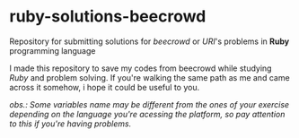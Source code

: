# ruby-solutions-beecrowd

Repository for submitting solutions for *beecrowd* or *URI*'s problems in **Ruby** programming language  

I made this repository to save my codes from beecrowd while studying *Ruby* and problem solving. If you're walking the same path as me and came across it somehow, i hope it could be useful to you.  

*obs.: Some variables name may be different from the ones of your exercise depending on the language you're acessing the platform, so pay attention to this if you're having problems.*
